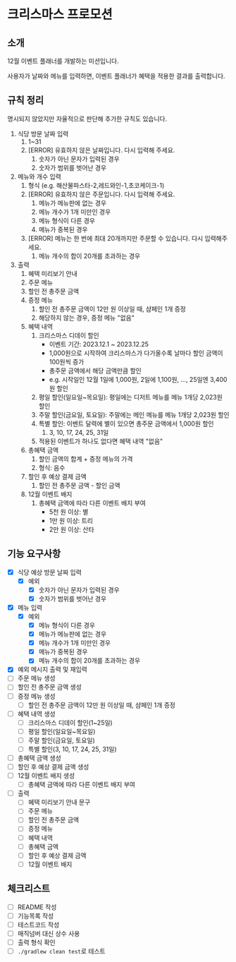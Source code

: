 # 크리스마스 프로모션

## 소개

12월 이벤트 플래너를 개발하는 미션입니다.

사용자가 날짜와 메뉴를 입력하면, 이벤트 플래너가 혜택을 적용한 결과를 출력합니다.

## 규칙 정리

명시되지 않았지만 자율적으로 판단해 추가한 규칙도 있습니다.

1. 식당 방문 날짜 입력
    1. 1~31
    2. [ERROR] 유효하지 않은 날짜입니다. 다시 입력해 주세요.
        1. 숫자가 아닌 문자가 입력된 경우
        2. 숫자가 범위를 벗어난 경우
2. 메뉴와 개수 입력
    1. 형식 (e.g. 해산물파스타-2,레드와인-1,초코케이크-1)
    2. [ERROR] 유효하지 않은 주문입니다. 다시 입력해 주세요.
        1. 메뉴가 메뉴판에 없는 경우
        2. 메뉴 개수가 1개 미만인 경우
        3. 메뉴 형식이 다른 경우
        4. 메뉴가 중복된 경우
    3. [ERROR] 메뉴는 한 번에 최대 20개까지만 주문할 수 있습니다. 다시 입력해주세요.
        1. 메뉴 개수의 합이 20개를 초과하는 경우
3. 출력
    1. 혜택 미리보기 안내
    2. 주문 메뉴
    3. 할인 전 총주문 금액
    4. 증정 메뉴
        1. 할인 전 총주문 금액이 12만 원 이상일 때, 샴페인 1개 증정
        2. 해당하지 않는 경우, 증정 메뉴 "없음"
    5. 혜택 내역
        1. 크리스마스 디데이 할인
            - 이벤트 기간: 2023.12.1 ~ 2023.12.25
            - 1,000원으로 시작하여 크리스마스가 다가올수록 날마다 할인 금액이 100원씩 증가
            - 총주문 금액에서 해당 금액만큼 할인
            - e.g. 시작일인 12월 1일에 1,000원, 2일에 1,100원, ..., 25일엔 3,400원 할인
        2. 평일 할인(일요일~목요일): 평일에는 디저트 메뉴를 메뉴 1개당 2,023원 할인
        3. 주말 할인(금요일, 토요일): 주말에는 메인 메뉴를 메뉴 1개당 2,023원 할인
        4. 특별 할인: 이벤트 달력에 별이 있으면 총주문 금액에서 1,000원 할인
            1. 3, 10, 17, 24, 25, 31일
        5. 적용된 이벤트가 하나도 없다면 혜택 내역 "없음"
    6. 총혜택 금액
        1. 할인 금액의 합계 + 증정 메뉴의 가격
        2. 형식: 음수
    7. 할인 후 예상 결제 금액
        1. 할인 전 총주문 금액 - 할인 금액
    8. 12월 이벤트 배지
        1. 총혜택 금액에 따라 다른 이벤트 배지 부여
            - 5천 원 이상: 별
            - 1만 원 이상: 트리
            - 2만 원 이상: 산타

## 기능 요구사항

- [X] 식당 예상 방문 날짜 입력
    - [X] 예외
        - [X] 숫자가 아닌 문자가 입력된 경우
        - [X] 숫자가 범위를 벗어난 경우
- [X] 메뉴 입력
    - [X] 예외
        - [X] 메뉴 형식이 다른 경우
        - [X] 메뉴가 메뉴판에 없는 경우
        - [X] 메뉴 개수가 1개 미만인 경우
        - [X] 메뉴가 중복된 경우
        - [X] 메뉴 개수의 합이 20개를 초과하는 경우
- [X] 예외 메시지 출력 및 재입력
- [ ] 주문 메뉴 생성
- [ ] 할인 전 총주문 금액 생성
- [ ] 증정 메뉴 생성
    - [ ] 할인 전 총주문 금액이 12만 원 이상일 때, 샴페인 1개 증정
- [ ] 혜택 내역 생성
    - [ ] 크리스마스 디데이 할인(1~25일)
    - [ ] 평일 할인(일요일~목요일)
    - [ ] 주말 할인(금요일, 토요일)
    - [ ] 특별 할인(3, 10, 17, 24, 25, 31일)
- [ ] 총혜택 금액 생성
- [ ] 할인 후 예상 결제 금액 생성
- [ ] 12월 이벤트 배지 생성
    - [ ] 총혜택 금액에 따라 다른 이벤트 배지 부여
- [ ] 출력
    - [ ] 혜택 미리보기 안내 문구
    - [ ] 주문 메뉴
    - [ ] 할인 전 총주문 금액
    - [ ] 증정 메뉴
    - [ ] 혜택 내역
    - [ ] 총혜택 금액
    - [ ] 할인 후 예상 결제 금액
    - [ ] 12월 이벤트 배지

## 체크리스트

- [ ] README 작성
- [ ] 기능목록 작성
- [ ] 테스트코드 작성
- [ ] 매직넘버 대신 상수 사용
- [ ] 출력 형식 확인
- [ ] `./gradlew clean test`로 테스트
